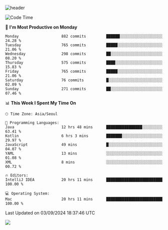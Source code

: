 ![header](https://capsule-render.vercel.app/api?type=Egg&color=timeAuto&height=300&section=header&text=PoPo&fontSize=90&animation=fadeIn)

  <!--START_SECTION:waka-->
![Code Time](http://img.shields.io/badge/Code%20Time-1%2C894%20hrs%202%20mins-blue)

📅 **I'm Most Productive on Monday** 

```text
Monday                   882 commits         ██████░░░░░░░░░░░░░░░░░░░   24.28 % 
Tuesday                  765 commits         █████░░░░░░░░░░░░░░░░░░░░   21.06 % 
Wednesday                298 commits         ██░░░░░░░░░░░░░░░░░░░░░░░   08.20 % 
Thursday                 575 commits         ████░░░░░░░░░░░░░░░░░░░░░   15.83 % 
Friday                   765 commits         █████░░░░░░░░░░░░░░░░░░░░   21.06 % 
Saturday                 76 commits          █░░░░░░░░░░░░░░░░░░░░░░░░   02.09 % 
Sunday                   271 commits         ██░░░░░░░░░░░░░░░░░░░░░░░   07.46 % 
```


📊 **This Week I Spent My Time On** 

```text
🕑︎ Time Zone: Asia/Seoul

💬 Programming Languages: 
Java                     12 hrs 48 mins      ████████████████░░░░░░░░░   63.41 % 
Kotlin                   6 hrs 3 mins        ███████░░░░░░░░░░░░░░░░░░   29.97 % 
JavaScript               49 mins             █░░░░░░░░░░░░░░░░░░░░░░░░   04.07 % 
YAML                     13 mins             ░░░░░░░░░░░░░░░░░░░░░░░░░   01.08 % 
XML                      8 mins              ░░░░░░░░░░░░░░░░░░░░░░░░░   00.72 % 

🔥 Editors: 
IntelliJ IDEA            20 hrs 11 mins      █████████████████████████   100.00 % 

💻 Operating System: 
Mac                      20 hrs 11 mins      █████████████████████████   100.00 % 
```


 Last Updated on 03/09/2024 18:37:46 UTC
<!--END_SECTION:waka-->



<img src="https://capsule-render.vercel.app/api?type=Egg&color=timeAuto&height=300&section=footer&text=PoPo&fontSize=90&animation=fadeIn&reversal=true" />
